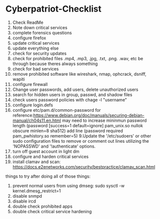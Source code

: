 # Cyberpatriot-Checklist

1. Check ReadMe
2. Note down critical services
3. complete forensics questions
4. configure firefox
5. update critical services
6. update everything else
7. check for security updates
8. check for prohibited files .mp4, .mp3, .jpg, .txt, .png. .wav, etc be through because theres always something
9. check for bad services
10. remove prohibited software like wireshark, nmap, ophcrack, dsniff, wapiti
11. configure firewall
12. Change user passwords, add users, delete unauthorized users
13. search for hidden users in group, passwd, and shadow files
14. check users password policies with chage -l "username"
15. configure login.defs
16. configure etc/pam.d/common-password for reference:https://www.debian.org/doc/manuals/securing-debian-manual/ch04s11.en.html
   may need to increase mininmun password length (password   [success=1 default=ignore]      pam_unix.so nullok obscure minlen=8 sha512)
 add line  (password required pam_pwhistory.so remember=5)
9.Update the '/etc/sudoers' or other sudo configuration files to remove or comment out lines utilizing the 'NOPASSWD' and '!authenticate' options.
17. turn off guest account in light dm
18. configure and harden critical services
19. install clamav and scan:  https://docs.e2enetworks.com/security/bestpractice/clamav_scan.html

things to try after doing all of those things: 
1. prevent normal users from using dmseg:  sudo sysctl -w kernel.dmesg_restrict=1
2. disable snmpd
3. disable ircd
4. double check prohibited apps
5. double check critical service hardening
